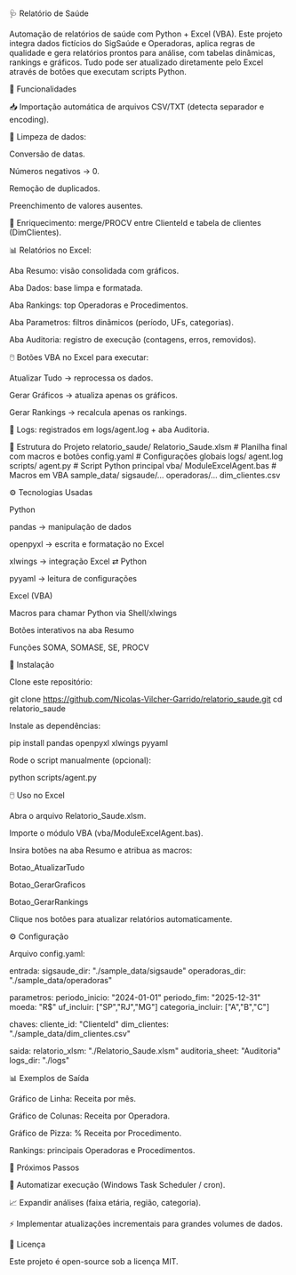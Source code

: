 ﻿🩺 Relatório de Saúde

Automação de relatórios de saúde com Python + Excel (VBA).
Este projeto integra dados fictícios do SigSaúde e Operadoras, aplica regras de qualidade e gera relatórios prontos para análise, com tabelas dinâmicas, rankings e gráficos.
Tudo pode ser atualizado diretamente pelo Excel através de botões que executam scripts Python.

🚀 Funcionalidades

📥 Importação automática de arquivos CSV/TXT (detecta separador e encoding).

🧹 Limpeza de dados:

Conversão de datas.

Números negativos → 0.

Remoção de duplicados.

Preenchimento de valores ausentes.

🔗 Enriquecimento: merge/PROCV entre ClienteId e tabela de clientes (DimClientes).

📊 Relatórios no Excel:

Aba Resumo: visão consolidada com gráficos.

Aba Dados: base limpa e formatada.

Aba Rankings: top Operadoras e Procedimentos.

Aba Parametros: filtros dinâmicos (período, UFs, categorias).

Aba Auditoria: registro de execução (contagens, erros, removidos).

🖱️ Botões VBA no Excel para executar:

Atualizar Tudo → reprocessa os dados.

Gerar Gráficos → atualiza apenas os gráficos.

Gerar Rankings → recalcula apenas os rankings.

📝 Logs: registrados em logs/agent.log + aba Auditoria.

📂 Estrutura do Projeto
relatorio_saude/
  Relatorio_Saude.xlsm        # Planilha final com macros e botões
  config.yaml                 # Configurações globais
  logs/
    agent.log
  scripts/
    agent.py                  # Script Python principal
  vba/
    ModuleExcelAgent.bas      # Macros em VBA
  sample_data/
    sigsaude/...
    operadoras/...
    dim_clientes.csv

⚙️ Tecnologias Usadas

Python

pandas → manipulação de dados

openpyxl → escrita e formatação no Excel

xlwings → integração Excel ⇄ Python

pyyaml → leitura de configurações

Excel (VBA)

Macros para chamar Python via Shell/xlwings

Botões interativos na aba Resumo

Funções SOMA, SOMASE, SE, PROCV

🔧 Instalação

Clone este repositório:

git clone https://github.com/Nicolas-Vilcher-Garrido/relatorio_saude.git
cd relatorio_saude


Instale as dependências:

pip install pandas openpyxl xlwings pyyaml


Rode o script manualmente (opcional):

python scripts/agent.py

🖱️ Uso no Excel

Abra o arquivo Relatorio_Saude.xlsm.

Importe o módulo VBA (vba/ModuleExcelAgent.bas).

Insira botões na aba Resumo e atribua as macros:

Botao_AtualizarTudo

Botao_GerarGraficos

Botao_GerarRankings

Clique nos botões para atualizar relatórios automaticamente.

⚙️ Configuração

Arquivo config.yaml:

entrada:
  sigsaude_dir: "./sample_data/sigsaude"
  operadoras_dir: "./sample_data/operadoras"

parametros:
  periodo_inicio: "2024-01-01"
  periodo_fim: "2025-12-31"
  moeda: "R$"
  uf_incluir: ["SP","RJ","MG"]
  categoria_incluir: ["A","B","C"]

chaves:
  cliente_id: "ClienteId"
  dim_clientes: "./sample_data/dim_clientes.csv"

saida:
  relatorio_xlsm: "./Relatorio_Saude.xlsm"
  auditoria_sheet: "Auditoria"
  logs_dir: "./logs"

📊 Exemplos de Saída

Gráfico de Linha: Receita por mês.

Gráfico de Colunas: Receita por Operadora.

Gráfico de Pizza: % Receita por Procedimento.

Rankings: principais Operadoras e Procedimentos.

📝 Próximos Passos

🔄 Automatizar execução (Windows Task Scheduler / cron).

📈 Expandir análises (faixa etária, região, categoria).

⚡ Implementar atualizações incrementais para grandes volumes de dados.

📜 Licença

Este projeto é open-source sob a licença MIT.
